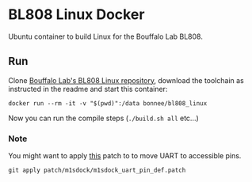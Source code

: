 # BL808 Linux Docker
Ubuntu container to build Linux for the Bouffalo Lab BL808.

## Run
Clone [Bouffalo Lab's BL808 Linux repository](https://github.com/bouffalolab/bl808_linux), download the toolchain as instructed in the readme and start this container:
```
docker run --rm -it -v "$(pwd)":/data bonnee/bl808_linux
```
Now you can run the compile steps (`./build.sh all` etc...)

### Note
You might want to apply [this](https://github.com/bouffalolab/bl808_linux/blob/main/patch/m1sdock/m1sdock_uart_pin_def.patch) patch to to move UART to accessible pins.
```
git apply patch/m1sdock/m1sdock_uart_pin_def.patch
```
